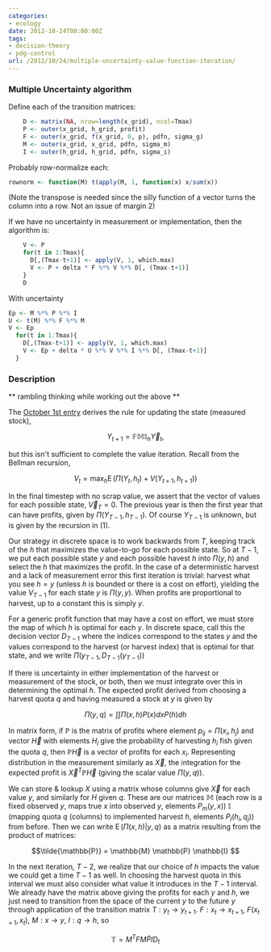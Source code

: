 ```yaml
---
categories:
- ecology
date: 2012-10-24T00:00:00Z
tags:
- decision-theory
- pdg-control
url: /2012/10/24/multiple-uncertainty-value-function-iteration/
---
```


### Multiple Uncertainty algorithm

Define each of the transition matrices:

```r
    D <- matrix(NA, nrow=length(x_grid), ncol=Tmax)  
    P <- outer(x_grid, h_grid, profit)
    F <- outer(x_grid, f(x_grid, 0, p), pdfn, sigma_g)
    M <- outer(x_grid, x_grid, pdfn, sigma_m)
    I <- outer(h_grid, h_grid, pdfn, sigma_i)
``` 

Probably row-normalize each:

```r
rownorm <- function(M) t(apply(M, 1, function(x) x/sum(x))
```

(Note the transpose is needed since the silly function of a vector turns the column into a row.  Not an issue of margin 2)


If we have no uncertainty in measurement or implementation, then the algorithm is:

```r
    V <- P
    for(t in 1:Tmax){
      D[,(Tmax-t+1)] <- apply(V, 1, which.max)
      V <- P + delta * F %*% V %*% D[, (Tmax-t+1)]  
    }
    D
```

With uncertainty

```r    
Ep <- M %*% P %*% I
U <- t(M) %*% F %*% M 
V <- Ep
  for(t in 1:Tmax){
    D[,(Tmax-t+1)] <- apply(V, 1, which.max)
    V <- Ep + delta * U %*% V %*% I %*% D[, (Tmax-t+1)]  
  }
```


### Description

** rambling thinking while working out the above **

The [October 1st entry](http://www.carlboettiger.info/2012/10/01/multiple-uncertainty.html) derives the rule for updating the state (measured stock), 

$$ Y_{t+1} = \mathbb{F} \mathbb{M} \mathbb{I}_h \vec Y_t, $$ 

but this isn't sufficient to complete the value iteration. Recall from the Bellman recursion,

$$V_t = \max_h \operatorname{E}\left( \Pi(Y_t, h_t) + V(Y_{t+1}, h_{t+1}) \right) $$

In the final timestep with no scrap value, we assert that the vector of values for each possible state, $\vec V_T = {0}$.  The previous year is then the first year that can have profits, given by $\Pi(Y_{T-1}, h_{T-1})$.  Of course $Y_{T-1}$ is unknown, but is given by the recursion in (1). 

Our strategy in discrete space is to work backwards from $T$, keeping track of the $h$ that maximizes the value-to-go for each possible state.  So at $T-1$, we put each possible state $y$ and each possible havest $h$ into $\Pi(y,h)$ and select the $h$ that maximizes the profit.  In the case of a deterministic harvest and a lack of measurement error this first iteration is trivial: harvest what you see $h=y$ (unless $h$ is bounded or there is a cost on effort), yielding the value $V_{T-1}$ for each state $y$ is $\Pi(y,y)$.  When profits are proportional to harvest, up to a constant this is simply $y$.  

For a generic profit function that may have a cost on effort, we must store the map of which $h$ is optimal for each $y$.  In discrete space, call this the decision vector $D_{T-1}$ where the indices correspond to the states $y$ and the values correspond to the harvest (or harvest index) that is optimal for that state, and we write $\Pi(y_{T-1}, D_{T-1}(y_{T-1}))$ 

If there is uncertainty in either implementation of the harvest or measurement of the stock, or both, then we must integrate over this in determining the optimal $h$.  The expected profit derived from choosing a harvest quota $q$ and having measured a stock at $y$ is given by  

$$ \Pi(y,q) = \int \int \Pi(x,h) P(x) dx P(h) dh $$

In matrix form, if $\mathbb{P}$ is the matrix of profits where element $p_{ij} = \Pi(x_i, h_j)$ and vector $\vec H$ with elements $H_i$ give the probability of harvesting $h_i$ fish given the quota $q$, then $\mathbb{P} \vec H$ is a vector of profits for each $x_i$.  Representing distribution in the measurement similarly as $\vec X$, the integration for the expected profit is $\vec X^T \mathbb{P} \vec H$ (giving the scalar value $\Pi(y,q)$).  

We can store & lookup $X$ using a matrix whose columns give $\vec X$ for each value $y$, and similarly for $H$ given $q$. These are our matrices $\mathbb{M}$ (each row is a fixed observed $y$, maps true $x$ into observed $y$, elements $P_m(y, x)$) $\mathbb{I}$ (mapping quota $q$ (columns) to implemented harvest $h$, elements $P_I(h_i, q_j)$) from before.  Then we can write $\operatorname{E}(\Pi(x,h) | y,q)$ as a matrix resulting from the product of matrices:

$$\tilde{\mathbb{P}} =  \mathbb{M} \mathbb{P} \mathbb{I} $$


In the next iteration, $T-2$, we realize that our choice of $h$ impacts the value we could get a time $T-1$ as well. In choosing the harvest quota in this interval we must also consider what value it introduces in the $T-1$ interval.  We already have the matrix above giving the profits for each $y$ and $h$, we just need to transition from the space of the current $y$ to the future $y$ through application of the transition matrix $T: y_t \to y_{t+1}$.  $F: x_t \to x_{t+1}$, $F(x_{t+1}, x_t)$, $M: x \to y$, $I: q \to h$, so 

$$\mathbb{T} = M^T F M \tilde{P} I D_t $$


